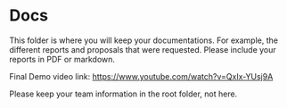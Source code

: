 # Docs
This folder is where you will keep your documentations. For example, the different reports and proposals that were requested. Please include your reports in PDF or markdown.

Final Demo video link: https://www.youtube.com/watch?v=QxIx-YUsj9A

Please keep your team information in the root folder, not here.